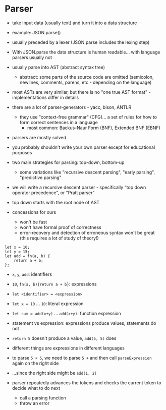 # Parser
- take input data (usually text) and turn it into a data structure
- example: JSON.parse()
- usually preceded by a lexer (JSON.parse includes the lexing step)
- With JSON.parse the data structure is human readable... with language parsers usually not
- usually parse into AST (abstract syntax tree)
  - abstract: some parts of the source code are omitted (semicolon, newlines, comments, parens, etc - depending on the language)
- most ASTs are very similar, but there is no "one true AST format" - implementations differ in details

- there are a lot of parser-generators - yacc, bison, ANTLR
  - they use "context-free grammar" (CFG)... a set of rules for how to form correct sentences in a language
    - most common: Backus-Naur Form (BNF), Extended BNF (EBNF)
- parsers are mostly solved
- you probably shouldn't write your own parser except for educational purposes

- two main strategies for parsing: top-down, bottom-up
  - some variations like "recursive descent parsing", "early parsing", "predictive parsing"

- we will write a recursive descent parser - specifically "top down operator precedence", or "Pratt parser"
- top down starts with the root node of AST

- concessions for ours
  - won't be fast
  - won't have formal proof of correctness
  - error-recovery and detection of erroneous syntax won't be great (this requires a lot of study of theory!)

```
let x = 10;
let y = 15;
let add = fn(a, b) {
    return a + b;
};
```
- `x`, `y`, `add`: identifiers
- `10`, `fn(a, b){return a + b}`: expressions

- `let <identifier> = <expression>`
- `let x = 10` ... `10`: literal expression
- `let sum = add(x+y)` ... `add(x+y)`: function expression

- statement vs expression: expressions produce values, statements do not
- `return 5` doesn't produce a value, `add(5, 5)` does
- different things are expressions in different languages

- to parse `5 + 5`, we need to parse `5 +` and then call `parseExpression` again on the right side
- ...since the right side might be `add(1, 2)`

- parser repeatedly advances the tokens and checks the current token to decide what to do next
  - call a parsing function
  - throw an error